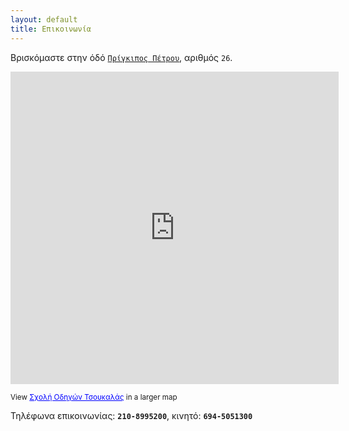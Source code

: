 ```yaml
---
layout: default
title: Επικοινωνία
---
```


Βρισκόμαστε στην όδό [`Πρίγκιπος Πέτρου`](http://g.co/maps/eutcr), αριθμός `26`.

<iframe width="525" height="500" frameborder="0" scrolling="no" marginheight="0" marginwidth="0"
src="http://maps.google.com/maps/ms?msid=213174015453692680014.0004bb6fa2d3f04b90fff&amp;msa=0&amp;ie=UTF8&amp;ll=37.854212,23.758256&amp;spn=0.008158,0.006588&amp;t=m&amp;iwloc=0004bb6fafae65fd60131&amp;output=embed"></iframe>
<p class="map"><small class="map">View <a href="http://maps.google.com/maps/ms?msid=213174015453692680014.0004bb6fa2d3f04b90fff&amp;msa=0&amp;ie=UTF8&amp;ll=37.854212,23.758256&amp;spn=0.008158,0.006588&amp;t=m&amp;iwloc=0004bb6fafae65fd60131&amp;source=embed"
style="color:#0000FF;text-align:left">Σχολή Οδηγών Τσουκαλάς</a> in a larger map</small></p>

Τηλέφωνα επικοινωνίας: **`210-8995200`**,  κινητό: **`694-5051300`**

